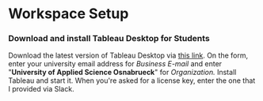 # Workspace Setup

### Download and install Tableau Desktop for Students

Download the latest version of Tableau Desktop via [this link](https://www.tableau.com/tft/activation). On the form, enter your university email address for _Business E-mail_ and enter "**University of Applied Science Osnabrueck**" for _Organization._ Install Tableau and start it. When you're asked for a license key, enter the one that I provided via Slack.

